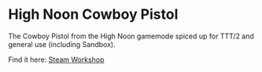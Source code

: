 # High Noon Cowboy Pistol
The Cowboy Pistol from the High Noon gamemode spiced up for TTT/2 and general use (including Sandbox).

Find it here: [Steam Workshop](https://steamcommunity.com/sharedfiles/filedetails/?id=2421775148)